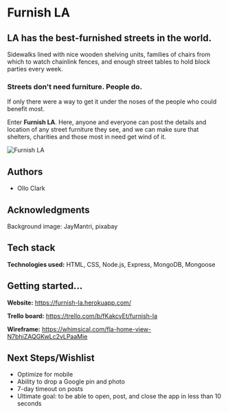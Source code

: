 
# Furnish LA

## LA has the best-furnished streets in the world.

Sidewalks lined with nice wooden shelving units, families of chairs from which to watch chainlink fences, and enough street tables to hold block parties every week.

### Streets don't need furniture. People do.

If only there were a way to get it under the noses of the people who could benefit most.

Enter **Furnish LA**. Here, anyone and everyone can post the details and location of any street furniture they see, and we can make sure that shelters, charities and those most in need get wind of it.

![Furnish LA](/images/furnishla.jpg)

## Authors

- Ollo Clark

## Acknowledgments

Background image: JayMantri, pixabay

## Tech stack

**Technologies used:** HTML, CSS, Node.js, Express, MongoDB, Mongoose

## Getting started...

**Website:** https://furnish-la.herokuapp.com/

**Trello board:** https://trello.com/b/fKakcvEt/furnish-la

**Wireframe:** https://whimsical.com/fla-home-view-N7bhiZAQGKwLc2vLPaaMie

## Next Steps/Wishlist

- Optimize for mobile
- Ability to drop a Google pin and photo
- 7-day timeout on posts
- Ultimate goal: to be able to open, post, and close the app in less than 10 seconds
